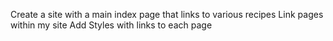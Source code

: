 Create a site with a main index page that links to various recipes 
Link pages within my site
Add Styles with links to each page